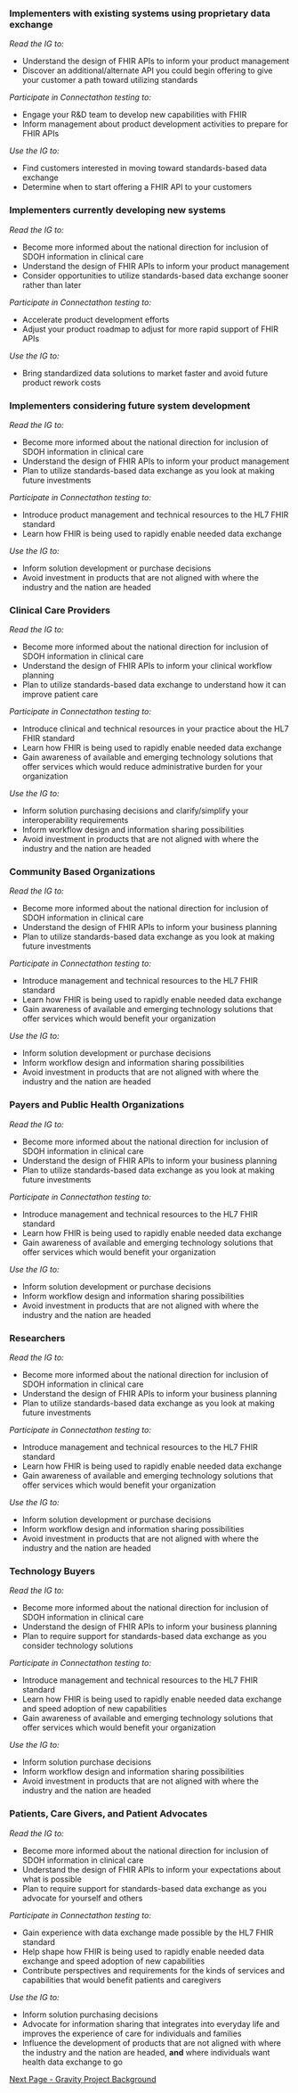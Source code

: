 ### Implementers with existing systems using proprietary data exchange

*Read the IG to:*
* Understand the design of FHIR APIs to inform your product management
* Discover an additional/alternate API you could begin offering to give your customer a path toward utilizing standards

*Participate in Connectathon testing to:* 
* Engage your R&D team to develop new capabilities with FHIR
* Inform management about product development activities to prepare for FHIR APIs

*Use the IG to:* 
* Find customers interested in moving toward standards-based data exchange
* Determine when to start offering a FHIR API to your customers

### Implementers currently developing new systems 

*Read the IG to:*
* Become more informed about the national direction for inclusion of SDOH information in clinical care
* Understand the design of FHIR APIs to inform your product management
* Consider opportunities to utilize standards-based data exchange sooner rather than later

*Participate in Connectathon testing to:*
* Accelerate product development efforts
* Adjust your product roadmap to adjust for more rapid support of FHIR APIs

*Use the IG to:*
* Bring standardized data solutions to market faster and avoid future product rework costs

### Implementers considering future system development

*Read the IG to:*
* Become more informed about the national direction for inclusion of SDOH information in clinical care
* Understand the design of FHIR APIs to inform your product management
* Plan to utilize standards-based data exchange as you look at making future investments

*Participate in Connectathon testing to:*
* Introduce product management and technical resources to the HL7 FHIR standard
* Learn how FHIR is being used to rapidly enable needed data exchange

*Use the IG to:*
* Inform solution development or purchase decisions
* Avoid investment in products that are not aligned with where the industry and the nation are headed

### Clinical Care Providers 

*Read the IG to:*
* Become more informed about the national direction for inclusion of SDOH information in clinical care
* Understand the design of FHIR APIs to inform your clinical workflow planning
* Plan to utilize standards-based data exchange to understand how it can improve patient care

*Participate in Connectathon testing to:* 
* Introduce clinical and technical resources in your practice about the HL7 FHIR standard
* Learn how FHIR is being used to rapidly enable needed data exchange
* Gain awareness of available and emerging technology solutions that offer services which would reduce administrative burden for your organization

*Use the IG to:*  
* Inform solution purchasing decisions and clarify/simplify your interoperability requirements
* Inform workflow design and information sharing possibilities
* Avoid investment in products that are not aligned with where the industry and the nation are headed

### Community Based Organizations 

*Read the IG to:*
* Become more informed about the national direction for inclusion of SDOH information in clinical care
* Understand the design of FHIR APIs to inform your business planning
* Plan to utilize standards-based data exchange as you look at making future investments

*Participate in Connectathon testing to:* 
* Introduce management and technical resources to the HL7 FHIR standard
* Learn how FHIR is being used to rapidly enable needed data exchange
* Gain awareness of available and emerging technology solutions that offer services which would benefit your organization

*Use the IG to:*
* Inform solution development or purchase decisions
* Inform workflow design and information sharing possibilities
* Avoid investment in products that are not aligned with where the industry and the nation are headed

### Payers and Public Health Organizations

*Read the IG to:*
* Become more informed about the national direction for inclusion of SDOH information in clinical care
* Understand the design of FHIR APIs to inform your business planning
* Plan to utilize standards-based data exchange as you look at making future investments

*Participate in Connectathon testing to:* 
* Introduce management and technical resources to the HL7 FHIR standard
* Learn how FHIR is being used to rapidly enable needed data exchange
* Gain awareness of available and emerging technology solutions that offer services which would benefit your organization

*Use the IG to:*  
* Inform solution development or purchase decisions
* Inform workflow design and information sharing possibilities
* Avoid investment in products that are not aligned with where the industry and the nation are headed

###  Researchers

*Read the IG to:*
* Become more informed about the national direction for inclusion of SDOH information in clinical care
* Understand the design of FHIR APIs to inform your business planning
* Plan to utilize standards-based data exchange as you look at making future investments

*Participate in Connectathon testing to:*
* Introduce management and technical resources to the HL7 FHIR standard
* Learn how FHIR is being used to rapidly enable needed data exchange
* Gain awareness of available and emerging technology solutions that offer services which would benefit your organization

*Use the IG to:*
* Inform solution development or purchase decisions
* Inform workflow design and information sharing possibilities
* Avoid investment in products that are not aligned with where the industry and the nation are headed

### Technology Buyers

*Read the IG to:*
* Become more informed about the national direction for inclusion of SDOH information in clinical care
* Understand the design of FHIR APIs to inform your business planning
* Plan to require support for standards-based data exchange as you consider technology solutions

*Participate in Connectathon testing to:*
* Introduce management and technical resources to the HL7 FHIR standard
* Learn how FHIR is being used to rapidly enable needed data exchange and speed adoption of new capabilities
* Gain awareness of available and emerging technology solutions that offer services which would benefit your organization

*Use the IG to:*  
* Inform solution purchase decisions
* Inform workflow design and information sharing possibilities
* Avoid investment in products that are not aligned with where the industry and the nation are headed

### Patients, Care Givers, and Patient Advocates

*Read the IG to:*
* Become more informed about the national direction for inclusion of SDOH information in clinical care
* Understand the design of FHIR APIs to inform your expectations about what is possible
* Plan to require support for standards-based data exchange as you advocate for yourself and others

*Participate in Connectathon testing to:*
* Gain experience with data exchange made possible by the HL7 FHIR standard
* Help shape how FHIR is being used to rapidly enable needed data exchange and speed adoption of new capabilities
* Contribute perspectives and requirements for the kinds of services and capabilities that would benefit patients and caregivers

*Use the IG to:*  
* Inform solution purchasing decisions
* Advocate for information sharing that integrates into everyday life and improves the experience of care for individuals and families
* Influence the development of products that are not aligned with where the industry and the nation are headed, **and** where individuals want health data exchange to go


[Next Page - Gravity Project Background](GravityProjectBackground.html)